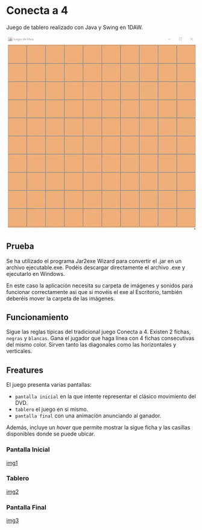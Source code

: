 # Conecta a 4

Juego de tablero realizado con Java y Swing en 1DAW. 

![img](/img/tab.gif)

## Prueba
Se ha utilizado el programa Jar2exe Wizard para convertir el .jar en un archivo ejecutable.exe. Podéis descargar directamente el archivo .exe y ejecutarlo en Windows. 

En este caso la aplicación necesita su carpeta de imágenes  y sonidos para funcionar correctamente asi que si movéis el exe al Escritorio, también deberéis mover la carpeta de las imágenes.

## Funcionamiento
Sigue las reglas típicas del tradicional juego Conecta a 4. Existen 2 fichas, ```negras``` y ```blancas```. Gana el jugador que haga línea con 4 fichas consecutivas del mismo color. Sirven tanto las diagonales como las horizontales y verticales. 

## Freatures
El juego presenta varias pantallas:
* ```pantalla inicial``` en la que intente representar el clásico movimiento del DVD.
* ```tablero``` el juego en si mismo.
* ```pantalla final``` con una animación anunciando al ganador.

Además, incluye un *hover* que permite mostrar la sigue ficha y las casillas disponibles donde se puede ubicar. 

### Pantalla Inicial

[img1](/img/tab2.gif)

### Tablero

[img2](/img/tab1.png)

### Pantalla Final
 
 [img3](/img/tab3.gif)

